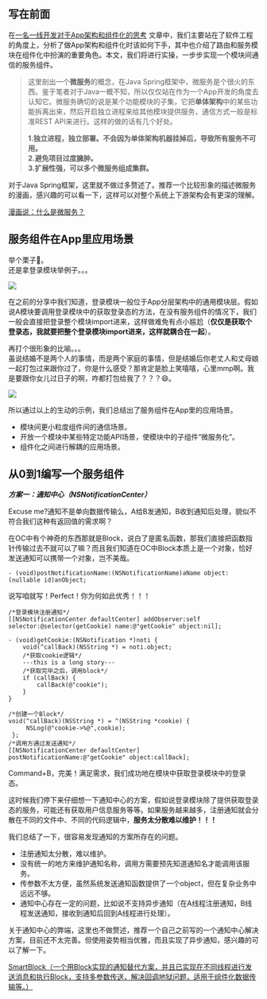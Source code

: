 ## 写在前面  
在[一名一线开发对于App架构和组件化的思考](https://github.com/Lobster-King/AppArticles/blob/master/Architecture/%E4%B8%80%E5%90%8D%E4%B8%80%E7%BA%BF%E5%BC%80%E5%8F%91%E5%AF%B9%E4%BA%8EApp%E6%9E%B6%E6%9E%84%E5%92%8C%E7%BB%84%E4%BB%B6%E5%8C%96%E7%9A%84%E6%80%9D%E8%80%83.md)  文章中，我们主要站在了软件工程的角度上，分析了做App架构和组件化时该如何下手，其中也介绍了路由和服务模块在组件化中扮演的重要角色。本文，我们将进行实操，一步步实现一个模块间通信的服务组件。  

>这里剖出一个**微服务**的概念，在Java Spring框架中，微服务是个很火的东西。鉴于笔者对于Java一概不知，所以仅仅站在作为一个App开发的角度去认知它。微服务确切的说是某个功能模块的子集，它把**单体架构**中的某些功能拆离出来，然后开启独立进程来给其他模块提供服务，通信方式一般是标准REST API来进行。这样的做的话有几个好处。  
>
> **1.独立进程，独立部署。不会因为单体架构机器挂掉后，导致所有服务不可用。**  
> **2.避免项目过度臃肿。**  
> **3.扩展性强，可以多个微服务组成集群。**

对于Java Spring框架，这里就不做过多赘述了。推荐一个比较形象的描述微服务的漫画，感兴趣的可以看一下，这样可以对整个系统上下游架构会有更深的理解。  

[漫画说：什么是微服务？](http://www.sohu.com/a/221400925_100039689)  


## 服务组件在App里应用场景

举个栗子🌰。  
还是拿登录模块举例子。。。  

![](https://raw.githubusercontent.com/Lobster-King/AppArticles/master/Architecture/young.jpg)  

在之前的分享中我们知道，登录模块一般位于App分层架构中的通用模块层。假如说A模块要调用登录模块中的获取登录态的方法，在没有服务组件的情况下，我们一般会直接把登录整个模块import进来，这样做难免有点小尴尬（**仅仅是获取个登录态，我就要把整个登录模块import进来，这样就耦合在一起**）。  

再打个很形象的比喻。。。  
虽说结婚不是两个人的事情，而是两个家庭的事情，但是结婚后你老丈人和丈母娘一起打包过来跟你过了，你是什么感受？那肯定是脸上笑嘻嘻，心里mmp啊。我是要跟你女儿过日子的啊，咋都打包给我了？？？😄。  

![](https://raw.githubusercontent.com/Lobster-King/AppArticles/master/Architecture/sudaqiang.jpeg)  

所以通过以上的生动的示例，我们总结出了服务组件在App里的应用场景。  

* 模块间更小粒度组件间的通信场景。
* 开放一个模块中某些特定功能API场景，使模块中的子组件“微服务化”。
* 组件化之间进行解耦的应用场景。  

## 从0到1编写一个服务组件

***方案一：通知中心（NSNotificationCenter）***  

Excuse me?通知不是单向数据传输么，A给B发通知，B收到通知后处理，貌似不符合我们这种有返回值的需求啊？

在OC中有个神奇的东西那就是Block，说白了是匿名函数，那我们直接把函数指针传输过去不就可以了嘛？而且我们知道在OC中Block本质上是一个对象，恰好发送通知可以携带一个对象，岂不美哉。  

`- (void)postNotificationName:(NSNotificationName)aName object:(nullable id)anObject;`

说写咱就写！Perfect！你为何如此优秀！！！


```
/*登录模块注册通知*/
[[NSNotificationCenter defaultCenter] addObserver:self selector:@selector(getCookie) name:@"getCookie" object:nil];  

- (void)getCookie:(NSNotification *)noti {
    void(^callBack)(NSString *) = noti.object;
    /*获取cookie逻辑*/
    ---this is a long story---
    /*获取完毕之后，调用block*/
    if (callBack) {
        callBack(@"cookie");
    }
}
```
```
/*创建一个Block*/
void(^callBack)(NSString *) = ^(NSString *cookie) {
     NSLog(@"cookie->%@",cookie);
 };
/*调用方通过发送通知*/
[[NSNotificationCenter defaultCenter] postNotificationName:@"getCookie" object:callBack];

```

Command+B，完美！满足需求，我们成功地在模块中获取登录模块中的登录态。

这时候我们停下来仔细想一下通知中心的方案，假如说登录模块除了提供获取登录态的服务，可能还有获取用户信息服务等等。如果服务越来越多，注册通知就会分散在不同的文件中、不同的代码逻辑中，**服务太分散难以维护！！！**  

我们总结了一下，很容易发现通知的方案所存在的问题。  

* 注册通知太分散，难以维护。
* 没有统一的地方来维护通知名称，调用方需要预先知道通知名才能调用该服务。
* 传参数不太方便，虽然系统发送通知函数提供了一个object，但在复杂业务中远远不够。
* 通知中心存在一定的问题，比如说不支持异步通知（在A线程注册通知，B线程发送通知，接收到通知后回到A线程进行处理）。  

关于通知中心的弊端，这里也不做赘述，推荐一个自己之前写的一个通知中心解决方案，目前还不太完善。但使用姿势相当优雅，而且实现了异步通知，感兴趣的可以了解一下。  

[SmartBlock（一个用Block实现的通知替代方案，并且已实现在不同线程进行发送消息和执行Block，支持多参数传送，解决回调地狱问题，适用于组件化数据传输等。）](https://github.com/Lobster-King/SmartBlock)



